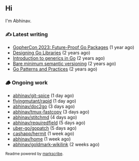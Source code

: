 ## Hi

I'm Abhinav.

### ✍️ Latest writing


- [GopherCon 2023: Future-Proof Go Packages](https://abhinavg.net/2023/09/27/future-proof-packages/) (1 year ago)
- [Designing Go Libraries](https://abhinavg.net/2022/12/06/designing-go-libraries/) (2 years ago)
- [Introduction to generics in Go](https://abhinavg.net/2022/11/23/generics-intro/) (2 years ago)
- [Bare minimum semantic versioning](https://abhinavg.net/2022/11/07/semver/) (2 years ago)
- [Go Patterns and Practices](https://abhinavg.net/2022/09/19/go-patterns-and-practices-talk/) (2 years ago)

### 🪵 Ongoing work


- [abhinav/git-spice](https://github.com/abhinav/git-spice) (1 day ago)
- [flyingmutant/rapid](https://github.com/flyingmutant/rapid) (1 day ago)
- [abhinav/doc2go](https://github.com/abhinav/doc2go) (3 days ago)
- [abhinav/tmux-fastcopy](https://github.com/abhinav/tmux-fastcopy) (3 days ago)
- [abhinav/stitchmd](https://github.com/abhinav/stitchmd) (4 days ago)
- [abhinav/requiredfield](https://github.com/abhinav/requiredfield) (5 days ago)
- [uber-go/gopatch](https://github.com/uber-go/gopatch) (5 days ago)
- [cashapp/hermit](https://github.com/cashapp/hermit) (1 week ago)
- [abhinav/home](https://github.com/abhinav/home) (1 week ago)
- [abhinav/goldmark-wikilink](https://github.com/abhinav/goldmark-wikilink) (2 weeks ago)

<sub>Readme powered by [markscribe](https://github.com/muesli/markscribe).</sub>
